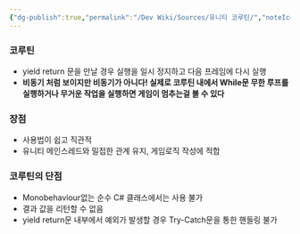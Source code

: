 ```yaml
---
{"dg-publish":true,"permalink":"/Dev Wiki/Sources/유니티 코루틴/","noteIcon":"","created":"2024-09-08T23:57:25.000+09:00","updated":"2025-07-19T22:58:36.990+09:00"}
---
```


### 코루틴
- yield return 문을 만날 경우 실행을 일시 정지하고 다음 프레임에 다시 실행
- **비동기 처럼 보이지만 비동기가 아니다! 실제로 코루틴 내에서 While문 무한 루프를 실행하거나 무거운 작업을 실행하면 게임이 멈추는걸 볼 수 있다**

### 장점
- 사용법이 쉽고 직관적
- 유니티 메인스레드와 밀접한 관계 유지, 게임로직 작성에 적합

### 코루틴의 단점
- Monobehaviour없는 순수 C# 클래스에서는 사용 불가
- 결과 값을 리턴할 수 없음
- yield return문 내부에서 예외가 발생할 경우 Try-Catch문을 통한 핸들링 불가
